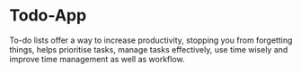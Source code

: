 # Todo-App

To-do lists offer a way to increase productivity, stopping you from forgetting things, helps prioritise tasks, manage tasks effectively, use time wisely and improve time management as well as workflow.

